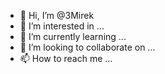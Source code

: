 - 👋 Hi, I’m @3Mirek
- 👀 I’m interested in ...
- 🌱 I’m currently learning ...
- 💞️ I’m looking to collaborate on ...
- 📫 How to reach me ...

<!---
3Mirek/3Mirek is a ✨ special ✨ repository because its `README.md` (this file) appears on your GitHub profile.
You can click the Preview link to take a look at your changes.
--->
